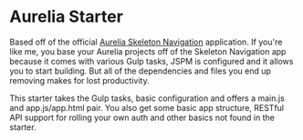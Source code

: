 # Aurelia Starter
Based off of the official [Aurelia Skeleton Navigation](https://github.com/aurelia/skeleton-navigation) application. If you're like me, you base your Aurelia projects off of the Skeleton Navigation app because it comes with various Gulp tasks, JSPM is configured and it allows you to start building. But all of the dependencies and files you end up removing makes for lost productivity.

This starter takes the Gulp tasks, basic configuration and offers a main.js and app.js/app.html pair. You also get some basic app structure, RESTful API support for rolling your own auth and other basics not found in the starter.
